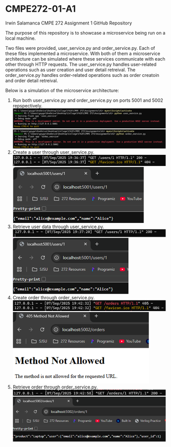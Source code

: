 # CMPE272-01-A1
Irwin Salamanca CMPE 272 Assignment 1 GitHub Repository 

The purpose of this repository is to showcase a microservice being run on a local machine.

Two files were provided, user_service.py and order_service.py. Each of these files implemented a microservice. With both of them a microservice architecture can be simulated where these services communicate with each other through HTTP requests. The user_service.py handles user-related operations such as user creation and user detail retreival. The order_service.py handles order-related operations such as order creatoin and order detail retreival.

Below is a simulation of the microservice architecture:

1. Run both user_service.py and order_service.py on ports 5001 and 5002 repspectively.
   ![Alt text](screenshots/1.png)
   ![Alt text](screenshots/2.png)
2. Create a user through user_service.py.
    ![Alt text](screenshots/3.png)
   ![Alt text](screenshots/4.png)
4. Retrieve user data through user_service.py.
   ![Alt text](screenshots/5.png)
   ![Alt text](screenshots/6.png)
6. Create order through order_service.py.
   ![Alt text](screenshots/7.png)
   ![Alt text](screenshots/8.png)
8. Retrieve order through order_service.py.
   ![Alt text](screenshots/9.png)
   ![Alt text](screenshots/10.png)
